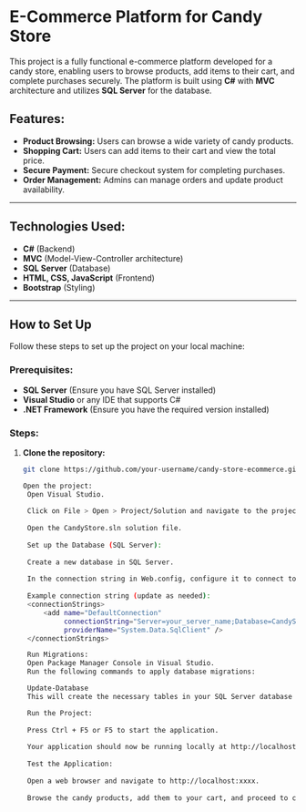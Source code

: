 # E-Commerce Platform for Candy Store

This project is a fully functional e-commerce platform developed for a candy store, enabling users to browse products, add items to their cart, and complete purchases securely. The platform is built using **C#** with **MVC** architecture and utilizes **SQL Server** for the database.

## Features:
- **Product Browsing:** Users can browse a wide variety of candy products.
- **Shopping Cart:** Users can add items to their cart and view the total price.
- **Secure Payment:** Secure checkout system for completing purchases.
- **Order Management:** Admins can manage orders and update product availability.

---

## Technologies Used:
- **C#** (Backend)
- **MVC** (Model-View-Controller architecture)
- **SQL Server** (Database)
- **HTML, CSS, JavaScript** (Frontend)
- **Bootstrap** (Styling)

---

## How to Set Up

Follow these steps to set up the project on your local machine:

### Prerequisites:
- **SQL Server** (Ensure you have SQL Server installed)
- **Visual Studio** or any IDE that supports C#
- **.NET Framework** (Ensure you have the required version installed)

### Steps:

1. **Clone the repository:**

   ```bash
   git clone https://github.com/your-username/candy-store-ecommerce.git

   Open the project:
    Open Visual Studio.
    
    Click on File > Open > Project/Solution and navigate to the project folder.
    
    Open the CandyStore.sln solution file.
    
    Set up the Database (SQL Server):
    
    Create a new database in SQL Server.
    
    In the connection string in Web.config, configure it to connect to your SQL Server instance.
    
    Example connection string (update as needed):
    <connectionStrings>
        <add name="DefaultConnection" 
             connectionString="Server=your_server_name;Database=CandyStoreDB;Integrated Security=True;" 
             providerName="System.Data.SqlClient" />
    </connectionStrings>

    Run Migrations:
    Open Package Manager Console in Visual Studio.
    Run the following commands to apply database migrations:
   
    Update-Database
    This will create the necessary tables in your SQL Server database based on the models in your project.
   
    Run the Project:
    
    Press Ctrl + F5 or F5 to start the application.
    
    Your application should now be running locally at http://localhost:xxxx.
    
    Test the Application:
    
    Open a web browser and navigate to http://localhost:xxxx.
    
    Browse the candy products, add them to your cart, and proceed to checkout.
 ```

